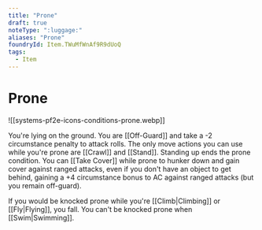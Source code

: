 ```yaml
---
title: "Prone"
draft: true
noteType: ":luggage:"
aliases: "Prone"
foundryId: Item.TWuMfWnAf9R9dUoQ
tags:
  - Item
---
```


# Prone
![[systems-pf2e-icons-conditions-prone.webp]]

You're lying on the ground. You are [[Off-Guard]] and take a -2 circumstance penalty to attack rolls. The only move actions you can use while you're prone are [[Crawl]] and [[Stand]]. Standing up ends the prone condition. You can [[Take Cover]] while prone to hunker down and gain cover against ranged attacks, even if you don't have an object to get behind, gaining a +4 circumstance bonus to AC against ranged attacks (but you remain off-guard).

If you would be knocked prone while you're [[Climb|Climbing]] or [[Fly|Flying]], you fall. You can't be knocked prone when [[Swim|Swimming]].
